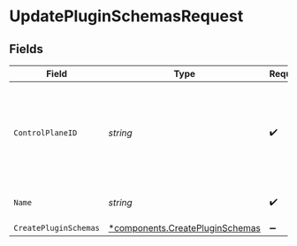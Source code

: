 # UpdatePluginSchemasRequest


## Fields

| Field                                                                             | Type                                                                              | Required                                                                          | Description                                                                       | Example                                                                           |
| --------------------------------------------------------------------------------- | --------------------------------------------------------------------------------- | --------------------------------------------------------------------------------- | --------------------------------------------------------------------------------- | --------------------------------------------------------------------------------- |
| `ControlPlaneID`                                                                  | *string*                                                                          | :heavy_check_mark:                                                                | The UUID of your control plane. This variable is available in the Konnect manager | 9524ec7d-36d9-465d-a8c5-83a3c9390458                                              |
| `Name`                                                                            | *string*                                                                          | :heavy_check_mark:                                                                | The custom plugin name                                                            | myplugin                                                                          |
| `CreatePluginSchemas`                                                             | [*components.CreatePluginSchemas](../../models/components/createpluginschemas.md) | :heavy_minus_sign:                                                                | N/A                                                                               |                                                                                   |